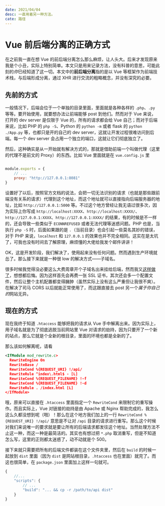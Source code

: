 ```yaml
---
date: 2021/04/04
desc: 一直用着另一种方法。
cate: 路径
---
```


# Vue 前后端分离的正确方式

在之前我一直在想 Vue 的前后端分离怎么那么麻烦，让人头大。后来才发现原来我是个小丑，实际上特别简单。本文只是用来记录方法，没有科普的意思，可能此刻的*你*已经知道了这一切。本文中的**前后端分离**指的是以 Vue 等框架作为前端技术栈，与后端形成分离，通过 XHR 进行交流的粗略概念，并没有深究的必要。

## 先前的方式

一般情况下，后端会位于一个单独的目录里面，里面就是各种各样的 `.php`、`.py` 等等。要开始使用，就要想办法让前端能够 post 到他们。然而对于 Vue 来说，打开的 dev server 是仅限于 Vue 的，所有的请求都会给 Vue 自己；而对于后端来说，比如 PHP 的 `php -S`、Python 的 `python -m` 或者 flask 的 `python ./App.py` 等，也都只是开的自己的 dev server，这就让开发过程很难访问到后端。每一个 dev server 会占用一个独立的端口，这就让它们彻底独立了。

然后，这种确实是从一开始就有解决方式的，那就是借助前端一个叫做代理（这里的代理不是前文的 Proxy）的东西。比如 Vue 里面就是在 `vue.config.js` 里

```js

module.exports = {
    // ...
    proxy: "http://127.0.0.1:8081"
}

```

设置好了以后，按照官方文档的说法，会把一切无法识别的请求（也就是那些跟前端没有关系的请求）代理到这个地址，而这个地址就可以直接指向后端服务器的地址，比如 `http://127.0.0.1:5000` 等。不过这个地方曾经让我无语过很多次，因为实际上你写成 `http://localhost:XXXX`、`http://localhost:XXXX/`、`http://127.0.0.1:XXXX`、`http://127.0.0.1:XXXX/` 的结果，有的时候是不一样的，还会导致一些类似于 `ECONNREFUSED` 或者无法代理等迷惑问题。PHP 也是，当执行 `php -S` 时，后面如果跟的是 `.`（当前目录）也会引起一些莫名其妙的错误，对于 PHP 来说，`localhost` 和 `127.0.0.1` 的效果也并不完全相同。这实在是太坑了，可我也没有时间去了解原理，麻烦懂的大佬给我发个邮件讲讲！

OK，这是开发阶段，我们解决了，使用起来没有任何问题。然而遇到生产环境就怂了。那么接下来就是一种很 low 的解决方式——子域名。

很多时候我觉得没必要这么大费周章开个子域名出来挂给后端，然而我又[这样做了](https://api.sotap.org)，想想都后悔。因为这样首先会再费一张 SSL 证书，其次还会多一个配置文件，然后让整个主机配置都变得臃肿（虽然实际上没有这么严重但让我很不爽）。在解决了司马 CORS 以后就能正常使用了，而这跟直接去 post 另一个*属于你自己的*网站无异。

## 现在的方式

现在我终于知道 `.htaccess` 能够把我的请求从 Vue 手中解离出来。因为实际上，用子域名就是为了彻底逃脱当前网站里 Vue 对请求的劫持，因为只要开了一个新的站点，那么它就是个全新的根目录，里面的环境也都是全新的了。

那么该如何解离呢，请看

```xml {4}
<IfModule mod_rewrite.c>
  RewriteEngine On
  RewriteBase /
  RewriteCond %{REQUEST_URI} !/api/
  RewriteRule ^index\.html$ - [L]
  RewriteCond %{REQUEST_FILENAME} !-f
  RewriteCond %{REQUEST_FILENAME} !-d
  RewriteRule . /index.html [L]
</IfModule>
```

哦，原来可以直接在 `.htaccess` 里面指定一个 `RewriteCond` 来限制它的重写操作。而且实际上，Vue 对链接的劫持是由 Apache 或 Nginx 帮助完成的，我怎么这么久都没想到呢（啪）！那么在这个地方我们加上的一行 `RewriteCond %{REQUEST_URI} !/api/` 意思是不让对 `/api` 目录的请求进行重写。那么这个时候对我们来说唯一的要求就是要让所有的后端请求都发往这个地址。当然处理方法不止这一种，而这一种是最简洁的。其实也有想过把 `*.php` 取消重写，但是不知道怎么写，这里的正则都太迷惑了，动不动就是个 500。

接下来就只需要把所有的后端文件都装在这个文件夹里，然后在 `build` 的时候一起放到 `dist` 里面（因为 `dist` 是网站根目录，`.htaccess` 也在里面）就完了。而这也很简单，在 `package.json` 里面加上这样一句就可。

```js {5}
{
    //...
    "scripts": {
        // ...
        "build": "... && cp -r /path/to/api dist" 
    }
}
```